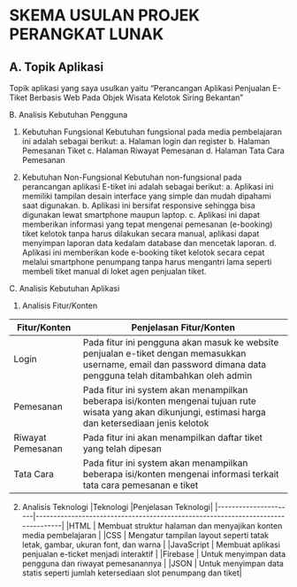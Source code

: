SKEMA USULAN PROJEK PERANGKAT LUNAK
===================================


A.	Topik Aplikasi
-------------------

Topik aplikasi yang saya usulkan yaitu “Perancangan Aplikasi Penjualan E-Tiket Berbasis Web Pada Objek Wisata Kelotok Siring Bekantan”

B.	Analisis Kebutuhan Pengguna
1.	Kebutuhan Fungsional
Kebutuhan fungsional pada media pembelajaran ini adalah sebagai berikut:
a.	Halaman login dan register
b.	Halaman Pemesanan Tiket
c.	Halaman Riwayat Pemesanan
d.	Halaman Tata Cara Pemesanan

2.	Kebutuhan Non-Fungsional
Kebutuhan non-fungsional pada perancangan aplikasi E-tiket ini adalah sebagai berikut:
a.	Aplikasi ini memiliki tampilan desain interface yang simple dan mudah dipahami saat digunakan.
b.	Aplikasi ini bersifat responsive sehingga bisa digunakan lewat smartphone maupun laptop.
c.	Aplikasi ini dapat memberikan informasi yang tepat mengenai pemesanan (e-booking) tiket kelotok tanpa harus dilakukan secara manual, aplikasi dapat menyimpan laporan data kedalam database dan mencetak laporan.
d.	Aplikasi ini memberikan kode e-booking tiket kelotok secara cepat melalui smartphone penumpang tanpa harus mengantri lama seperti membeli tiket manual di loket agen penjualan tiket.

C.	Analisis Kebutuhan Aplikasi
1.	Analisis Fitur/Konten

|Fitur/Konten          |Penjelasan Fitur/Konten|
|----------------------|-----------------------|
|Login                 | Pada fitur ini pengguna akan masuk ke website penjualan e-tiket dengan memasukkan username, email dan password dimana data pengguna telah ditambahkan oleh admin|
|Pemesanan             | Pada fitur ini system akan menampilkan beberapa isi/konten mengenai tujuan rute wisata yang akan dikunjungi, estimasi harga dan ketersediaan jenis kelotok|
|Riwayat Pemesanan     | Pada fitur ini akan menampilkan daftar tiket yang telah dipesan |
|Tata Cara             | Pada fitur ini system akan menampilkan beberapa isi/konten mengenai informasi terkait tata cara pemesanan e tiket|

2.	Analisis Teknologi
|Teknologi             |Penjelasan Teknologi|
|----------------------|---------------------------------------------------------------------------------|
|HTML                  | Membuat struktur halaman dan menyajikan konten media pembelajaran               |
|CSS                   | Mengatur tampilan layout seperti tatak letak, gambar, ukuran font, dan warna    |
|JavaScript            | Membuat aplikasi penjualan e-ticket menjadi interaktif                          |
|Firebase              | Untuk menyimpan data pengguna dan riwayat pemesanannya                          |
|JSON                  | Untuk menyimpan data statis seperti jumlah ketersediaan slot penumpang dan tiket|


